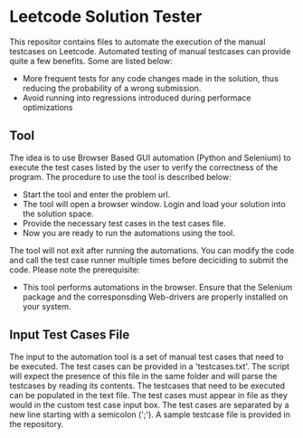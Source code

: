 # Leetcode Solution Tester

This repositor contains files to automate the execution of the manual testcases on Leetcode. Automated testing of manual testcases can provide quite a few benefits. Some are listed below:
- More frequent tests for any code changes made in the solution, thus reducing the probability of a wrong submission.
- Avoid running into regressions introduced during performace optimizations

## Tool

The idea is to use Browser Based GUI automation (Python and Selenium) to execute the test cases listed by the user to verify the correctness of the program. The procedure to use the tool is described below:
- Start the tool and enter the problem url.
- The tool will open a browser window. Login and load your solution into the solution space.
- Provide the necessary test cases in the test cases file. 
- Now you are ready to run the automations using the tool.

The tool will not exit after running the automations. You can modify the code and call the test case runner multiple times before deciciding to submit the code. Please note the prerequisite:
- This tool performs automations in the browser. Ensure that the Selenium package and the corresponsding Web-drivers are properly installed on your system. 

## Input Test Cases File

The input to the automation tool is a set of manual test cases that need to be executed. The test cases can be provided in a 'testcases.txt'. The script will expect the presence of this file in the same folder and will parse the testcases by reading its contents. The testcases that need to be executed can be populated in the text file. The test cases must appear in file as they would in the custom test case input box. The test cases are separated by a new line starting with a semicolon (';'). A sample testcase file is provided in the repository.
